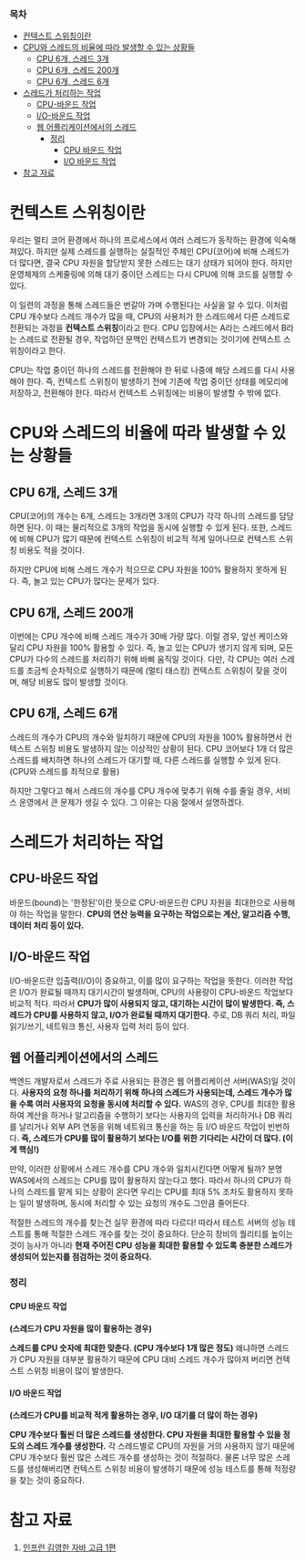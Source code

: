 
### **목차**
- [컨텍스트 스위칭이란](#컨텍스트-스위칭이란)
- [CPU와 스레드의 비율에 따라 발생할 수 있는 상황들](#cpu와-스레드의-비율에-따라-발생할-수-있는-상황들)
    - [CPU 6개, 스레드 3개](#cpu-6개,-스레드-3개)
    - [CPU 6개, 스레드 200개](#cpu-6개,-스레드-200개)
    - [CPU 6개, 스레드 6개](#cpu-6개,-스레드-6개)
- [스레드가 처리하는 작업](#스레드가-처리하는-작업)
    - [CPU-바운드 작업](#cpu-바운드-작업)
    - [I/O-바운드 작업](#i/o-바운드-작업)
    - [웹 어플리케이션에서의 스레드](#웹-어플리케이션에서의-스레드)
        - [정리](#정리)
            - [CPU 바운드 작업](#cpu-바운드-작업)
            - [I/O 바운드 작업](#i/o-바운드-작업)
- [참고 자료](#참고-자료)

# 컨텍스트 스위칭이란

우리는 멀티 코어 환경에서 하나의 프로세스에서 여러 스레드가 동작하는 환경에 익숙해져있다.
하지만 실제 스레드를 실행하는 실질적인 주체인 CPU(코어)에 비해 스레드가 더 많다면,
결국 CPU 자원을 할당받지 못한 스레드는 대기 상태가 되어야 한다.
하지만 운영체제의 스케줄링에 의해 대기 중이던 스레드는 다시 CPU에 의해 코드를 실행할 수 있다.

이 일련의 과정을 통해 스레드들은 번갈아 가며 수행된다는 사실을 알 수 있다.
이처럼 CPU 개수보다 스레드 개수가 많을 때, CPU의 사용처가 한 스레드에서 다른 스레드로 전환되는 과정을 **컨텍스트 스위칭**이라고 한다. CPU 입장에서는 A라는 스레드에서 B라는 스레드로 전환될 경우, 작업하던 문맥인 컨텍스트가 변경되는 것이기에 컨텍스트 스위칭이라고 한다.

CPU는 작업 중이던 하나의 스레드를 전환해야 한 뒤로 나중에 해당 스레드를 다시 사용해야 한다.
즉, 컨텍스트 스위칭이 발생하기 전에 기존에 작업 중이던 상태를 메모리에 저장하고, 전환해야 한다. 따라서 컨텍스트 스위칭에는 비용이 발생할 수 밖에 없다.

# CPU와 스레드의 비율에 따라 발생할 수 있는 상황들

## CPU 6개, 스레드 3개

CPU(코어)의 개수는 6개, 스레드는 3개라면 3개의 CPU가 각각 하나의 스레드를 담당하면 된다.
이 때는 물리적으로 3개의 작업을 동시에 실행할 수 있게 된다. 또한, 스레드에 비해 CPU가 많기 때문에 컨텍스트 스위칭이 비교적 적게 일어나므로 컨텍스트 스위칭 비용도 적을 것이다.

하지만 CPU에 비해 스레드 개수가 적으므로 CPU 자원을 100% 활용하지 못하게 된다. 즉, 놀고 있는 CPU가 많다는 문제가 있다.

## CPU 6개, 스레드 200개

이번에는 CPU 개수에 비해 스레드 개수가 30배 가량 많다. 이럴 경우, 앞선 케이스와 달리 CPU 자원을 100% 활용할 수 있다. 즉, 놀고 있는 CPU가 생기지 않게 되며, 모든 CPU가 다수의 스레드를 처리하기 위해 바삐 움직일 것이다. 다만, 각 CPU는 여러 스레드를 조금씩 순차적으로 실행하기 때문에 (멀티 태스킹) 컨텍스트 스위칭이 잦을 것이며, 해당 비용도 많이 발생할 것이다.

## CPU 6개, 스레드 6개

스레드의 개수가 CPU의 개수와 일치하기 때문에 CPU의 자원을 100% 활용하면서 컨텍스트 스위칭 비용도 발생하지 않는 이상적인 상황이 된다. CPU 코어보다 1개 더 많은 스레드를 배치하면 하나의 스레드가 대기할 때, 다른 스레드를 실행할 수 있게 된다. (CPU와 스레드를 최적으로 활용)

하지만 그렇다고 해서 스레드의 개수를 CPU 개수에 맞추기 위해 수를 줄일 경우, 서비스 운영에서 큰 문제가 생길 수 있다. 그 이유는 다음 절에서 설명하겠다.

# 스레드가 처리하는 작업

## CPU-바운드 작업

바운드(bound)는 '한정된'이란 뜻으로 CPU-바운드란 CPU 자원을 최대한으로 사용해야 하는 작업을 말한다. **CPU의 연산 능력을 요구하는 작업으로는 계산, 알고리즘 수행, 데이터 처리 등이 있다.**

## I/O-바운드 작업

I/O-바운드란 입출력(I/O)이 중요하고, 이를 많이 요구하는 작업을 뜻한다. 이러한 작업은 I/O가 완료될 때까지 대기시간이 발생하며, CPU의 사용량이 CPU-바운드 작업보다 비교적 적다. 따라서 **CPU가 많이 사용되지 않고, 대기하는 시간이 많이 발생한다. 즉, 스레드가 CPU를 사용하지 않고, I/O가 완료될 때까지 대기한다.** 주로, DB 쿼리 처리, 파일 읽기/쓰기, 네트워크 통신, 사용자 입력 처리 등이 있다.

## 웹 어플리케이션에서의 스레드

백엔드 개발자로서 스레드가 주료 사용되는 환경은 웹 어플리케이션 서버(WAS)일 것이다. **사용자의 요청 하나를 처리하기 위해 하나의 스레드가 사용되는데, 스레드 개수가 많을 수록 여러 사용자의 요청을 동시에 처리할 수 있다.** WAS의 경우, CPU를 최대한 활용하여 계산을 하거나 알고리즘을 수행하기 보다는 사용자의 입력을 처리하거나 DB 쿼리를 날리거나 외부 API 연동을 위해 네트워크 통신을 하는 등 I/O 바운드 작업이 빈번하다. **즉, 스레드가 CPU를 많이 활용하기 보다는 I/O를 위한 기다리는 시간이 더 많다. (이게 핵심!)**

만약, 이러한 상황에서 스레드 개수를 CPU 개수와 일치시킨다면 어떻게 될까? 분명 WAS에서의 스레드는 CPU를 많이 활용하지 않는다고 했다. 따라서 하나의 CPU가 하나의 스레드를 맡게 되는 상황이 온다면 우리는 CPU를 최대 5% 조차도 활용하지 못하는 일이 발생하며, 동시에 처리할 수 있는 요청의 개수도 그만큼 줄어든다.

적절한 스레드의 개수를 찾는건 실무 환경에 따라 다르다! 따라서 테스트 서버의 성능 테스트를 통해 적절한 스레드 개수를 찾는 것이 중요하다. 단순히 장비의 퀄리티를 높이는 것이 능사가 아니라 **현재 주어진 CPU 성능을 최대한 활용할 수 있도록 충분한 스레드가 생성되어 있는지를 점검하는 것이 중요하다.**

### 정리

#### CPU 바운드 작업
**(스레드가 CPU 자원을 많이 활용하는 경우)**

**스레드를 CPU 숫자에 최대한 맞춘다. (CPU 개수보다 1개 많은 정도)** 왜냐하면 스레드가 CPU 자원을 대부분 활용하기 때문에 CPU 대비 스레드 개수가 많아져 버리면 컨텍스트 스위칭 비용이 많이 발생한다.
#### I/O 바운드 작업
**(스레드가 CPU를 비교적 적게 활용하는 경우, I/O 대기를 더 많이 하는 경우)**

**CPU 개수보다 훨씬 더 많은 스레드를 생성한다. CPU 자원을 최대한 활용할 수 있을 정도의 스레드 개수를 생성한다.** 각 스레드별로 CPU의 자원을 거의 사용하지 않기 때문에 CPU 개수보다 훨씬 많은 스레드 개수를 생성하는 것이 적절하다. 물론 너무 많은 스레드를 생성해버리면 컨텍스트 스위칭 비용이 발생하기 때문에 성능 테스트를 통해 적정량을 찾는 것이 중요하다.

# 참고 자료
1. [인프런 김영한 자바 고급 1편](https://www.inflearn.com/course/%EA%B9%80%EC%98%81%ED%95%9C%EC%9D%98-%EC%8B%A4%EC%A0%84-%EC%9E%90%EB%B0%94-%EA%B3%A0%EA%B8%89-1/dashboard)